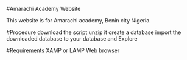 #Amarachi Academy Website

This website is for Amarachi academy, Benin city Nigeria.

#Procedure
download the script
unzip it
create a database
import the downloaded database to your database
and Explore

#Requirements
XAMP or LAMP
Web browser

